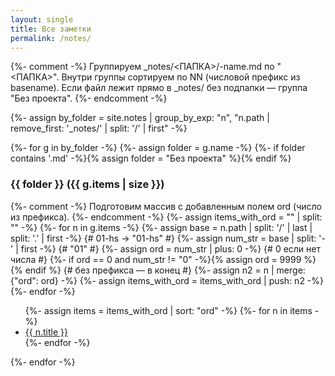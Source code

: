 ```yaml
---
layout: single
title: Все заметки
permalink: /notes/
---
```


{%- comment -%}
Группируем _notes/<ПАПКА>/<NN>-name.md по "<ПАПКА>".
Внутри группы сортируем по NN (числовой префикс из basename).
Если файл лежит прямо в _notes/ без подпапки — группа "Без проекта".
{%- endcomment -%}

{%- assign by_folder = site.notes
  | group_by_exp: "n", "n.path | remove_first: '_notes/' | split: '/' | first" -%}

{%- for g in by_folder -%}
  {%- assign folder = g.name -%}
  {%- if folder contains '.md' -%}{% assign folder = "Без проекта" %}{% endif %}

### {{ folder }} ({{ g.items | size }})

{%- comment -%}
  Подготовим массив с добавленным полем ord (число из префикса).
{%- endcomment -%}
{%- assign items_with_ord = "" | split: "" -%}
{%- for n in g.items -%}
  {%- assign base = n.path | split: '/' | last | split: '.' | first -%}   {# 01-hs -> "01-hs" #}
  {%- assign num_str = base | split: '-' | first -%}                       {# "01" #}
  {%- assign ord = num_str | plus: 0 -%}                                   {# 0 если нет числа #}
  {%- if ord == 0 and num_str != "0" -%}{% assign ord = 9999 %}{% endif %} {# без префикса — в конец #}
  {%- assign n2 = n | merge: {"ord": ord} -%}
  {%- assign items_with_ord = items_with_ord | push: n2 -%}
{%- endfor -%}

<ul>
{%- assign items = items_with_ord | sort: "ord" -%}
{%- for n in items -%}
  <li><a href="{{ n.url | relative_url }}">{{ n.title }}</a></li>
{%- endfor -%}
</ul>

{%- endfor -%}
